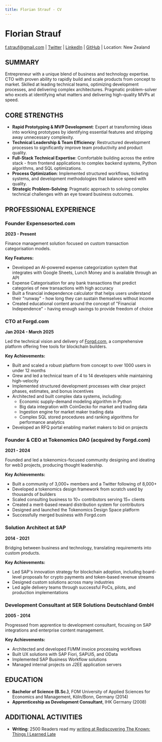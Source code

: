 ```yaml
---
title: Florian Strauf - CV
---
```


# Florian Strauf

f.strauf@gmail.com | [Twitter](https://x.com/ffstrauf) | [LinkedIn](https://www.linkedin.com/in/florian-strauf-50800965/) | [GitHub](https://github.com/fstrauf) | Location: New Zealand
## SUMMARY


Entrepreneur with a unique blend of business and technology expertise. CTO with proven ability to rapidly build and scale products from concept to market. Skilled at leading technical teams, optimizing development processes, and delivering complex architectures. Pragmatic problem-solver who excels at identifying what matters and delivering high-quality MVPs at speed.

## CORE STRENGTHS

- **Rapid Prototyping & MVP Development**: Expert at transforming ideas into working prototypes by identifying essential features and stripping away unnecessary complexity.
- **Technical Leadership & Team Efficiency**: Restructured development processes to significantly improve team productivity and product quality.
- **Full-Stack Technical Expertise**: Comfortable building across the entire stack - from frontend applications to complex backend systems, Python algorithms, and SQL optimizations.
- **Process Optimization**: Implemented structured workflows, ticketing systems, and development methodologies that balance speed with quality.
- **Strategic Problem-Solving**: Pragmatic approach to solving complex technical challenges with an eye toward business outcomes.

## PROFESSIONAL EXPERIENCE

### Founder Expensesorted.com
**2023 - Present**

Finance management solution focused on custom transaction categorisation models.

**Key Features:**
- Developed an AI-powered expense categorization system that integrates with Google Sheets, Lunch Money and is available through an API
- Expense Categorisation for any bank transactions that predict categories of new transactions with high accuracy
- Built a financial independence calculator that helps users understand their "runway" - how long they can sustain themselves without income
- Created educational content around the concept of "Financial Independence" - having enough savings to provide freedom of choice


### CTO at Forgd.com
**Jan 2024 - March 2025**

Led the technical vision and delivery of [Forgd.com](https://www.forgd.com/), a comprehensive platform offering free tools for blockchain builders.

**Key Achievements:**
- Built and scaled a robust platform from concept to over 1000 users in under 12 months
- Grew and led a technical team of 4 to 14 developers while maintaining high-velocity
- Implemented structured development processes with clear project phases, estimates, and bonus incentives
- Architected and built complex data systems, including:
  - Economic supply-demand modeling algorithm in Python
  - Big data integration with CoinGecko for market and trading data
  - Ingestion engine for market maker trading data
  - Complex SQL stored procedures and ranking algorithms for performance analytics
- Developed an RFQ portal enabling market makers to bid on projects

### Founder & CEO at Tokenomics DAO (acquired by Forgd.com)
**2021 - 2024**

Founded and led a tokenomics-focused community designing and ideating for web3 projects, producing thought leadership.

**Key Achievements:**
- Built a community of 3,000+ members and a Twitter following of 8,000+
- Developed a tokenomics design framework from scratch used by thousands of builders
- Scaled consulting business to 10+ contributors serving 15+ clients
- Created a merit-based reward distribution system for contributors
- Designed and launched the Tokenomics Design Space platform
- Successfully merged business with Forgd.com

### Solution Architect at SAP
**2014 - 2021**

Bridging between business and technology, translating requirements into custom products.

**Key Achievements:**
- Led SAP's innovation strategy for blockchain adoption, including board-level proposals for crypto payments and token-based revenue streams
- Designed custom solutions across many industries
- Led agile delivery teams through successful PoCs, pilots, and production implementations
  
### Development Consultant at SER Solutions Deutschland GmbH
**2005 - 2014**

Progressed from apprentice to development consultant, focusing on SAP integrations and enterprise content management.

**Key Achievements:**
- Architected and developed FI/MM invoice processing workflows
- Built UX solutions with SAP Fiori, SAPUI5, and OData
- Implemented SAP Business Workflow solutions
- Managed internal projects on J2EE application servers

## EDUCATION

- **Bachelor of Science (B.Sc.)**, FOM University of Applied Sciences for Economics and Management, Köln/Bonn, Germany (2014)
- **Apprenticeship as Development Consultant**, IHK Germany (2008)

## ADDITIONAL ACTIVITIES

- **Writing**: 2500 Readers read my [writing at Rediscovering The Known: Things I Learned Late](https://ffstrauf.substack.com/)
